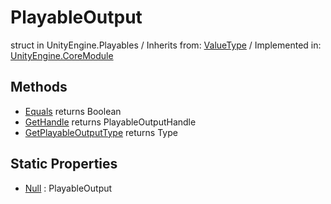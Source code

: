 # PlayableOutput
struct in UnityEngine.Playables
 / Inherits from: <a href="https://docs.unity3d.com/6000.0/Documentation/ScriptReference/ValueType.html">ValueType</a> / Implemented in: <a href="https://docs.unity3d.com/6000.0/Documentation/ScriptReference/UnityEngine.CoreModule.html">UnityEngine.CoreModule</a>

## Methods
- <a href="https://docs.unity3d.com/6000.0/Documentation/ScriptReference/PlayableOutput.Equals.html">Equals</a> returns Boolean
- <a href="https://docs.unity3d.com/6000.0/Documentation/ScriptReference/PlayableOutput.GetHandle.html">GetHandle</a> returns PlayableOutputHandle
- <a href="https://docs.unity3d.com/6000.0/Documentation/ScriptReference/PlayableOutput.GetPlayableOutputType.html">GetPlayableOutputType</a> returns Type

## Static Properties
- <a href="https://docs.unity3d.com/6000.0/Documentation/ScriptReference/PlayableOutput-Null.html">Null</a> : PlayableOutput
